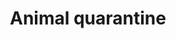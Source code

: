 ---
title: Animal quarantine
longTitle: 'Animal quarantine'
tags:
- gccommon
use:
- "[[Quarantine]]"
---